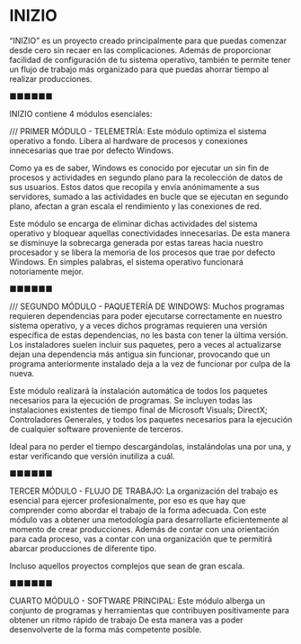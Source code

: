 # INIZIO
“INIZIO” es un proyecto creado principalmente para que puedas comenzar desde cero sin recaer en las complicaciones. 
Además de proporcionar facilidad de configuración de tu sistema operativo, también te permite tener 
un flujo de trabajo más organizado para que puedas ahorrar tiempo al realizar producciones. 

■■■■■■ 

INIZIO contiene 4 módulos esenciales: 

/// PRIMER MÓDULO - TELEMETRÍA: 
Este módulo optimiza el sistema operativo a fondo. 
Libera al hardware de procesos y conexiones innecesarias que trae por defecto Windows. 

Como ya es de saber, Windows es conocido por ejecutar un sin fin de procesos y actividades en segundo plano 
para la recolección de datos de sus usuarios. Estos datos que recopila y envía anónimamente a sus servidores, 
sumado a las actividades en bucle que se ejecutan en segundo plano, afectan a gran escala el rendimiento y las conexiones de red. 

Este módulo se encarga de eliminar dichas actividades del sistema operativo y bloquear aquellas conectividades innecesarias. 
De esta manera se disminuye la sobrecarga generada por estas tareas hacia nuestro procesador y se libera la memoria de los procesos 
que trae por defecto Windows. En simples palabras, el sistema operativo funcionará notoriamente mejor. 

■■■■■■ 

/// SEGUNDO MÓDULO - PAQUETERÍA DE WINDOWS: 
Muchos programas requieren dependencias para poder ejecutarse correctamente en nuestro sistema operativo, 
y a veces dichos programas requieren una versión específica de estas dependencias, no les basta con tener la última versión. 
Los instaladores suelen incluir sus paquetes, pero a veces al actualizarse dejan una dependencia más antigua sin funcionar, 
provocando que un programa anteriormente instalado deja a la vez de funcionar por culpa de la nueva. 

Este módulo realizará la instalación automática de todos los paquetes necesarios para la ejecución de programas. 
Se incluyen todas las instalaciones existentes de tiempo final de Microsoft Visuals; DirectX; Controladores Generales, 
y todos los paquetes necesarios para la ejecución de cualquier software proveniente de terceros. 

Ideal para no perder el tiempo descargándolas, instalándolas una por una, y estar verificando que versión inutiliza a cuál. 

■■■■■■ 

TERCER MÓDULO - FLUJO DE TRABAJO: 
La organización del trabajo es esencial para ejercer profesionalmente, por eso es que hay que comprender como abordar el trabajo de la forma adecuada. 
Con este módulo vas a obtener una metodología para desarrollarte eficientemente al momento de crear producciones. 
Además de contar con una orientación para cada proceso, vas a contar con una organización que te permitirá abarcar producciones de diferente tipo. 

Incluso aquellos proyectos complejos que sean de gran escala. 

■■■■■■ 

CUARTO MÓDULO - SOFTWARE PRINCIPAL: 
Este módulo alberga un conjunto de programas y herramientas que contribuyen positivamente para obtener un ritmo rápido de trabajo 
De esta manera vas a poder desenvolverte de la forma más competente posible. 
